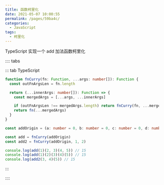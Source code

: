 ```yaml
---
title: 函数柯里化
date: 2021-05-07 10:00:55
permalink: /pages/59ba4c/
categories:
  - JavaScript
tags:
  - 柯里化
---
```


<span class="span-shadow">TypeScript</span> 实现一个 <span class="span-shadow">add</span> 加法函数柯里化

<!-- more -->

:::: tabs

::: tab TypeScript

```TypeScript
function fnCurry(fn: Function, ...args: number[]): Function {
  const outFnArgsLen = fn.length

  return (...innerArgs: number[]): Function => {
    const mergedArgs = [...args, ...innerArgs]

    if (outFnArgsLen !== mergedArgs.length) return fnCurry(fn, ...mergedArgs)
    return fn(...mergedArgs)
  }
}

const addOrigin = (a: number = 0, b: number = 0, c: number = 0, d: number = 0, e: number = 0): number => a + b + c + d + e

const add = fnCurry(addOrigin)
const add2 = fnCurry(addOrigin, 1, 2)

console.log(add(1)(2, 3)(4, 5)) // 15
console.log(add(1)(2)(3)(4)(5)) // 15
console.log(add2(3, 4)(5)) // 15
```

:::

::::
